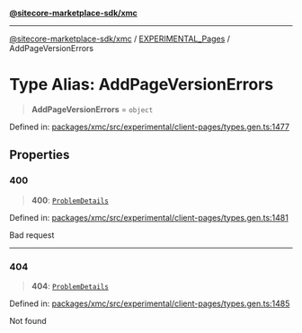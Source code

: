 [**@sitecore-marketplace-sdk/xmc**](../../../../README.md)

***

[@sitecore-marketplace-sdk/xmc](../../../../README.md) / [EXPERIMENTAL\_Pages](../README.md) / AddPageVersionErrors

# Type Alias: AddPageVersionErrors

> **AddPageVersionErrors** = `object`

Defined in: [packages/xmc/src/experimental/client-pages/types.gen.ts:1477](https://github.com/Sitecore/marketplace-sdk/blob/main/packages/xmc/src/experimental/client-pages/types.gen.ts#L1477)

## Properties

### 400

> **400**: [`ProblemDetails`](ProblemDetails.md)

Defined in: [packages/xmc/src/experimental/client-pages/types.gen.ts:1481](https://github.com/Sitecore/marketplace-sdk/blob/main/packages/xmc/src/experimental/client-pages/types.gen.ts#L1481)

Bad request

***

### 404

> **404**: [`ProblemDetails`](ProblemDetails.md)

Defined in: [packages/xmc/src/experimental/client-pages/types.gen.ts:1485](https://github.com/Sitecore/marketplace-sdk/blob/main/packages/xmc/src/experimental/client-pages/types.gen.ts#L1485)

Not found
